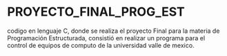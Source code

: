 # PROYECTO_FINAL_PROG_EST
codigo en lenguaje C, donde se realiza el proyecto Final para la materia de Programación Estructurada, consistió en realizar un programa para el control de equipos de computo de la universidad valle de mexico.   
